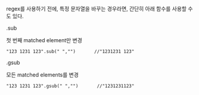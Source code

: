 


regex를 사용하기 전에, 특정 문자열을 바꾸는 경우라면, 간단히 아래 함수를 사용할 수도 있다.


.sub

첫 번째 matched element만 변경

    "123 1231 123".sub(" ","")       //"1231231 123"

 
.gsub

모든 matched elements를 변경

    "123 1231 123".gsub(" ","")       //"1231231123"


